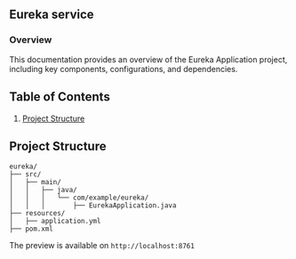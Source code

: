 ## Eureka service
### Overview
This documentation provides an overview of the Eureka Application project, including key components, configurations, and dependencies.
## Table of Contents

1. [Project Structure](#project-structure)

## Project Structure <a name="project-structure"></a>

```plaintext
eureka/
├── src/
│   ├── main/
│   │   ├── java/
│   │   │   └── com/example/eureka/
│   │   │       ├── EurekaApplication.java
├── resources/
│   ├── application.yml
├── pom.xml
```

The preview is available on ```http://localhost:8761```

